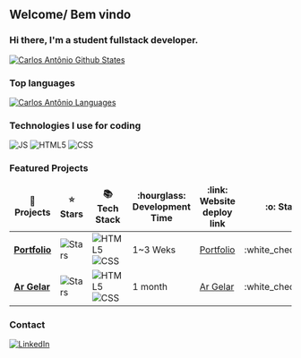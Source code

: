 <h2>Welcome/ Bem vindo</h2>

<h3>Hi there, I'm a student fullstack developer.</h3>

[![Carlos Antônio Github States](https://github-readme-stats.vercel.app/api?username=karlosantn&show_icons=true&theme=dracula)](https://github.com/karlosantn/github-readme-stats)

<h3>Top languages</h3>

[![Carlos Antônio Languages](https://github-readme-stats.vercel.app/api/top-langs/?username=karlosantn&layout=compact)](https://github.com/karlosantn/github-readme-stats)

<h3>Technologies I use for coding</h3>
<p>
  <!-- <img alt="React" src="https://img.shields.io/badge/-React-45b8d8?style=flat-square&logo=react&logoColor=white" />
  <img alt="Nodejs" src="https://img.shields.io/badge/-Nodejs-43853d?style=flat-square&logo=Node.js&logoColor=white" />
  <img alt="TypeScript" src="https://img.shields.io/badge/-TypeScript-007ACC?style=flat-square&logo=typescript&logoColor=white" />
  <img alt="github actions" src="https://img.shields.io/badge/-Github_Actions-2088FF?style=flat-square&logo=github-actions&logoColor=white" />
  <img alt="Insomnia" src="https://img.shields.io/badge/-Insomnia-5849BE?style=flat-square&logo=insomnia&logoColor=white" />
  <img alt="redux" src="https://img.shields.io/badge/-Redux-764ABC?style=flat-square&logo=redux&logoColor=white" />
  <img alt="Sass" src="https://img.shields.io/badge/-Sass-CC6699?style=flat-square&logo=sass&logoColor=white" />
  <img alt="Styled Components" src="https://img.shields.io/badge/-Styled_Components-db7092?style=flat-square&logo=styled-components&logoColor=white" />
  <img alt="git" src="https://img.shields.io/badge/-Git-F05032?style=flat-square&logo=git&logoColor=white" />
  <img alt="NestJs" src="https://img.shields.io/badge/-NestJs-ea2845?style=flat-square&logo=nestjs&logoColor=white" />
  <img alt="html5" src="https://img.shields.io/badge/-HTML5-E34F26?style=flat-square&logo=html5&logoColor=white" />
  <img alt="Prettier" src="https://img.shields.io/badge/-Css-F7B93E?style=flat-square&logo=css&logoColor=white" />
  <img alt="MongoDB" src="https://img.shields.io/badge/-MongoDB-13aa52?style=flat-square&logo=mongodb&logoColor=white" /> -->
  <img alt="JS" src="https://img.shields.io/badge/JavaScript-323330?style=for-the-badge&logo=javascript&logoColor=F7DF1E" />
  <img alt="HTML5" src="https://img.shields.io/badge/HTML5-E34F26?style=for-the-badge&logo=html5&logoColor=white" />
  <img alt="CSS" src="https://img.shields.io/badge/CSS3-1572B6?style=for-the-badge&logo=css3&logoColor=white" />
</p>


<h3>Featured Projects</h3>
<table>
  <thead align="center">
    <tr border: none;>
      <td><b>🎁 Projects</b></td>
      <td><b>⭐ Stars</b></td>
      <td><b>📚 Tech Stack</b></td>
      <td><b>:hourglass: Development Time</b></td>
      <td><b>:link: Website deploy link</b></td>
      <td><b>:o: Status</b></td>
    </tr>
  </thead>
  <tbody>
    <tr>
      <td><a href="https://github.com/karlosantn/portfolio"><b>Portfolio</b></a></td>
      <td><img alt="Stars" src="https://img.shields.io/github/stars/karlosantn/portfolio?style=flat-square&labelColor=343b41"/></td>
      <td><img alt="HTML5" src="https://img.shields.io/badge/-HTML5-E34F26?style=flat-square&logo=html5&logoColor=white"/><img alt="CSS" src="https://img.shields.io/badge/CSS3-1572B6?style=for-the-badge&logo=css3&logoColor=white" /></td>
      <td>1~3 Weks</td>
      <td><a href="https://center-portfolio.netlify.app">Portfolio</a></td>
      <td>:white_check_mark:</td>
    </tr>
        <tr>
      <td><a href="https://github.com/karlosantn/argelar"><b>Ar Gelar</b></a></td>
      <td><img alt="Stars" src="https://img.shields.io/github/stars/karlosantn/argelar?style=flat-square&labelColor=343b41"/></td>
      <td><img alt="HTML5" src="https://img.shields.io/badge/-HTML5-E34F26?style=flat-square&logo=html5&logoColor=white""/><img alt="CSS" src="https://img.shields.io/badge/CSS3-1572B6?style=for-the-badge&logo=css3&logoColor=white" /></td>
      <td>1 month</td>
      <td><a href="https://www.argelarclimatizacao.com/">Ar Gelar</a></td>
      <td>:white_check_mark:</td>
    </tr>

  </tbody>
</table>


<h3>Contact</h3>

<p><a href="https://www.linkedin.com/in/carlos-antn/" target="_blank"><img alt="LinkedIn" src="https://img.shields.io/badge/linkedin-%230077B5.svg?&style=for-the-badge&logo=linkedin&logoColor=white" /></a>
</p>
</table>
